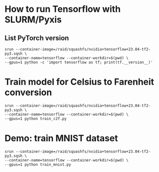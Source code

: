 # How to run Tensorflow with SLURM/Pyxis

## List PyTorch version
```Shell
srun --container-image=/raid/squashfs/nvidia+tensorflow+23.04-tf2-py3.sqsh \
--container-name=tensorflow --container-workdir=$(pwd) \
--gpus=1 python -c 'import tensorflow as tf; print(tf.__version__)'
```

# Train model for Celsius to Farenheit conversion
```Shell
srun --container-image=/raid/squashfs/nvidia+tensorflow+23.04-tf2-py3.sqsh \
--container-name=tensorflow --container-workdir=$(pwd) \
--gpus=1 python train_c2f.py
```
# Demo: train MNIST dataset
```Shell
srun --container-image=/raid/squashfs/nvidia+tensorflow+23.04-tf2-py3.sqsh \
--container-name=tensorflow --container-workdir=$(pwd) \
--gpus=1 python train_mnist.py
```
